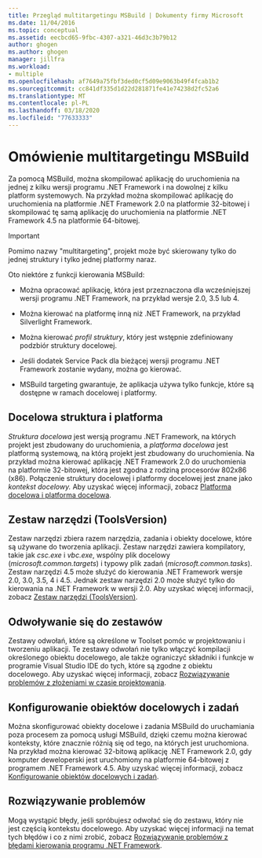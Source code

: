 ```yaml
---
title: Przegląd multitargetingu MSBuild | Dokumenty firmy Microsoft
ms.date: 11/04/2016
ms.topic: conceptual
ms.assetid: eecbcd65-9fbc-4307-a321-46d3c3b79b12
author: ghogen
ms.author: ghogen
manager: jillfra
ms.workload:
- multiple
ms.openlocfilehash: af7649a75fbf3ded0cf5d09e9063b49f4fcab1b2
ms.sourcegitcommit: cc841df335d1d22d281871fe41e74238d2fc52a6
ms.translationtype: MT
ms.contentlocale: pl-PL
ms.lasthandoff: 03/18/2020
ms.locfileid: "77633333"
---
```

# <a name="msbuild-multitargeting-overview"></a>Omówienie multitargetingu MSBuild

Za pomocą MSBuild, można skompilować aplikację do uruchomienia na jednej z kilku wersji programu .NET Framework i na dowolnej z kilku platform systemowych. Na przykład można skompilować aplikację do uruchomienia na platformie .NET Framework 2.0 na platformie 32-bitowej i skompilować tę samą aplikację do uruchomienia na platformie .NET Framework 4.5 na platformie 64-bitowej.

> [!IMPORTANT]
> Pomimo nazwy "multitargeting", projekt może być skierowany tylko do jednej struktury i tylko jednej platformy naraz.

 Oto niektóre z funkcji kierowania MSBuild:

- Można opracować aplikację, która jest przeznaczona dla wcześniejszej wersji programu .NET Framework, na przykład wersje 2.0, 3.5 lub 4.

- Można kierować na platformę inną niż .NET Framework, na przykład Silverlight Framework.

- Można kierować *profil struktury*, który jest wstępnie zdefiniowany podzbiór struktury docelowej.

- Jeśli dodatek Service Pack dla bieżącej wersji programu .NET Framework zostanie wydany, można go kierować.

- MSBuild targeting gwarantuje, że aplikacja używa tylko funkcje, które są dostępne w ramach docelowej i platformy.

## <a name="target-framework-and-platform"></a>Docelowa struktura i platforma

 *Struktura docelowa* jest wersją programu .NET Framework, na których projekt jest zbudowany do uruchomienia, a *platforma docelowa* jest platformą systemową, na którą projekt jest zbudowany do uruchomienia.  Na przykład można kierować aplikację .NET Framework 2.0 do uruchomienia na platformie 32-bitowej, która jest zgodna z rodziną procesorów 802x86 (x86). Połączenie struktury docelowej i platformy docelowej jest znane jako *kontekst docelowy.* Aby uzyskać więcej informacji, zobacz [Platforma docelowa i platforma docelowa](../msbuild/msbuild-target-framework-and-target-platform.md).

## <a name="toolset-toolsversion"></a>Zestaw narzędzi (ToolsVersion)

 Zestaw narzędzi zbiera razem narzędzia, zadania i obiekty docelowe, które są używane do tworzenia aplikacji. Zestaw narzędzi zawiera kompilatory, takie jak *csc.exe* i *vbc.exe*, wspólny plik docelowy (*microsoft.common.targets*) i typowy plik zadań (*microsoft.common.tasks*). Zestaw narzędzi 4.5 może służyć do kierowania .NET Framework wersje 2.0, 3.0, 3.5, 4 i 4.5. Jednak zestaw narzędzi 2.0 może służyć tylko do kierowania na .NET Framework w wersji 2.0. Aby uzyskać więcej informacji, zobacz [Zestaw narzędzi (ToolsVersion)](../msbuild/msbuild-toolset-toolsversion.md).

## <a name="reference-assemblies"></a>Odwoływanie się do zestawów

 Zestawy odwołań, które są określone w Toolset pomóc w projektowaniu i tworzeniu aplikacji. Te zestawy odwołań nie tylko włączyć kompilacji określonego obiektu docelowego, ale także ograniczyć składniki i funkcje w programie Visual Studio IDE do tych, które są zgodne z obiektu docelowego. Aby uzyskać więcej informacji, zobacz [Rozwiązywanie problemów z złożeniami w czasie projektowania](../msbuild/resolving-assemblies-at-design-time.md).

## <a name="configure-targets-and-tasks"></a>Konfigurowanie obiektów docelowych i zadań

 Można skonfigurować obiekty docelowe i zadania MSBuild do uruchamiania poza procesem za pomocą usługi MSBuild, dzięki czemu można kierować konteksty, które znacznie różnią się od tego, na których jest uruchomiona.  Na przykład można kierować 32-bitową aplikację .NET Framework 2.0, gdy komputer deweloperski jest uruchomiony na platformie 64-bitowej z programem .NET Framework 4.5. Aby uzyskać więcej informacji, zobacz [Konfigurowanie obiektów docelowych i zadań](../msbuild/configuring-targets-and-tasks.md).

## <a name="troubleshooting"></a>Rozwiązywanie problemów

 Mogą wystąpić błędy, jeśli spróbujesz odwołać się do zestawu, który nie jest częścią kontekstu docelowego. Aby uzyskać więcej informacji na temat tych błędów i co z nimi zrobić, zobacz [Rozwiązywanie problemów z błędami kierowania programu .NET Framework](../msbuild/troubleshooting-dotnet-framework-targeting-errors.md).
